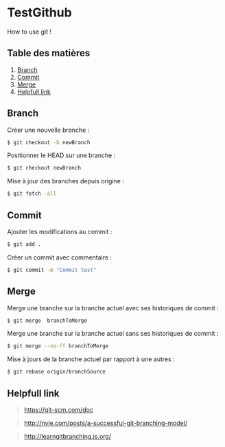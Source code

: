 # TestGithub

How to use git !

## Table des matières

1. [Branch](#branch)
2. [Commit](#commit)
3. [Merge](#merge)
4. [Helpfull link](#helpfull-link)


## Branch
Créer une nouvelle branche :
```sh
$ git checkout -b newBranch
```

Positionner le HEAD sur une branche :
```sh
$ git checkout newBranch
```

Mise à jour des branches depuis origine :
```sh
$ git fetch -all
```

## Commit
Ajouter les modifications au commit :
```sh
$ git add .
```

Créer un commit avec commentaire :
```sh
$ git commit -m "Commit test"
```

## Merge

Merge une branche sur la branche actuel avec ses historiques de commit :
```sh
$ git merge  branchToMerge
```

Merge une branche sur la branche actuel sans ses historiques de commit :
```sh
$ git merge --no-ff branchToMerge
```

Mise à jours de la branche actuel par rapport à une autres :
```sh
$ git rebase origin/branchSource
```

## Helpfull link
> https://git-scm.com/doc

> http://nvie.com/posts/a-successful-git-branching-model/

> http://learngitbranching.js.org/
